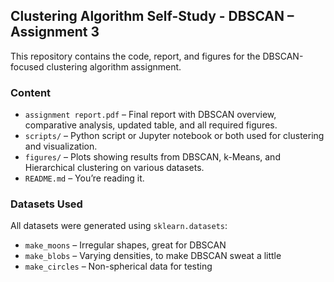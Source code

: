 ## Clustering Algorithm Self-Study - DBSCAN – Assignment 3

This repository contains the code, report, and figures for the DBSCAN-focused clustering algorithm assignment.


### Content

- `assignment report.pdf` – Final report with DBSCAN overview, comparative analysis, updated table, and all required figures.
- `scripts/` – Python script or Jupyter notebook or both used for clustering and visualization.
- `figures/` – Plots showing results from DBSCAN, k-Means, and Hierarchical clustering on various datasets.
- `README.md` – You’re reading it.

### Datasets Used

All datasets were generated using `sklearn.datasets`:

- `make_moons` – Irregular shapes, great for DBSCAN
- `make_blobs` – Varying densities, to make DBSCAN sweat a little
- `make_circles` – Non-spherical data for testing
